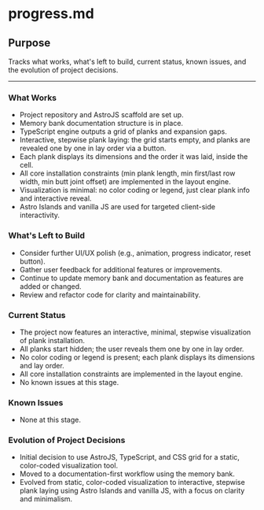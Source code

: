# progress.md

## Purpose
Tracks what works, what's left to build, current status, known issues, and the evolution of project decisions.

---

### What Works
- Project repository and AstroJS scaffold are set up.
- Memory bank documentation structure is in place.
- TypeScript engine outputs a grid of planks and expansion gaps.
- Interactive, stepwise plank laying: the grid starts empty, and planks are revealed one by one in lay order via a button.
- Each plank displays its dimensions and the order it was laid, inside the cell.
- All core installation constraints (min plank length, min first/last row width, min butt joint offset) are implemented in the layout engine.
- Visualization is minimal: no color coding or legend, just clear plank info and interactive reveal.
- Astro Islands and vanilla JS are used for targeted client-side interactivity.

### What's Left to Build
- Consider further UI/UX polish (e.g., animation, progress indicator, reset button).
- Gather user feedback for additional features or improvements.
- Continue to update memory bank and documentation as features are added or changed.
- Review and refactor code for clarity and maintainability.

### Current Status
- The project now features an interactive, minimal, stepwise visualization of plank installation.
- All planks start hidden; the user reveals them one by one in lay order.
- No color coding or legend is present; each plank displays its dimensions and lay order.
- All core installation constraints are implemented in the layout engine.
- No known issues at this stage.

### Known Issues
- None at this stage.

### Evolution of Project Decisions
- Initial decision to use AstroJS, TypeScript, and CSS grid for a static, color-coded visualization tool.
- Moved to a documentation-first workflow using the memory bank.
- Evolved from static, color-coded visualization to interactive, stepwise plank laying using Astro Islands and vanilla JS, with a focus on clarity and minimalism.
